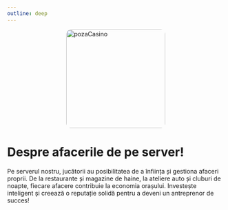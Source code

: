 ```yaml
---
outline: deep
---
```

<img src="https://cdn-icons-png.flaticon.com/512/4913/4913701.png" alt="pozaCasino" width="230" height="230" style="display: block; margin: 0px auto; border-radius: 1%; border-radius: 5%;" >

# Despre afacerile de pe server!
Pe serverul nostru, jucătorii au posibilitatea de a înființa și gestiona afaceri proprii. De la restaurante și magazine de haine, la ateliere auto și cluburi de noapte, fiecare afacere contribuie la economia orașului. Investește inteligent și creează o reputație solidă pentru a deveni un antreprenor de succes!
